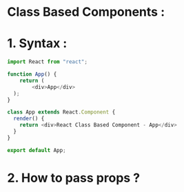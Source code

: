 # Class Based Components :

# 1.  Syntax :

```js
import React from "react";

function App() {
    return (
        <div>App</div>
  );
}
```


```js
class App extends React.Component {
  render() {
    return <div>React Class Based Component - App</div>
  }
}

export default App;
```

# 2. How to pass props ?


